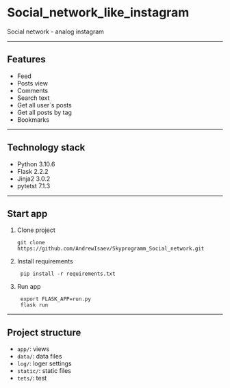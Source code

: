 # Social_network_like_instagram
Social network - analog instagram
***
## Features
- Feed
- Posts view
- Comments
- Search text
- Get all user`s posts
- Get all posts by tag
- Bookmarks

***
## Technology stack
- Python 3.10.6
- Flask 2.2.2
- Jinja2 3.0.2
- pytetst 7.1.3


***
## Start app
1. Clone project
   ```
   git clone https://github.com/AndrewIsaev/Skyprogramm_Social_network.git
2. Install requirements
   ```
    pip install -r requirements.txt
3. Run app
   ```
    export FLASK_APP=run.py
    flask run
***
## Project structure
- `app/`: views
- `data/`: data files
- `log/`: loger settings
- `static/`: static files
- `tets/`: test
